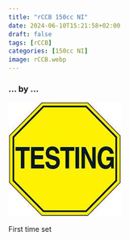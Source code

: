 ```yaml
---
title: "rCCB 150cc NI"
date: 2024-06-10T15:21:58+02:00
draft: false
tags: [rCCB]
categories: [150cc NI]
image: rCCB.webp
---
```

### ... by ...
![Nothing there](testing.jpg)

First time set